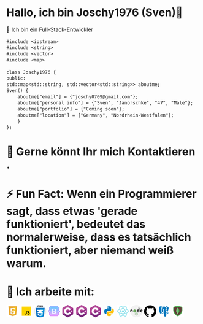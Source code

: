 # Hallo, ich bin Joschy1976 (Sven)👋



 Ich bin ein Full-Stack-Entwickler


    
    #include <iostream>
    #include <string>
    #include <vector>
    #include <map>

    class Joschy1976 {
    public:
    std::map<std::string, std::vector<std::string>> aboutme;
    Sven() {
        aboutme["email"] = {"joschy0709@gmail.com"};
        aboutme["personal info"] = {"Sven", "Janorschke", "47", "Male"};
        aboutme["portfolio"] = {"Coming soon"};
        aboutme["location"] = {"Germany", "Nordrhein-Westfalen"};
        }
    };
# 💬 Gerne könnt Ihr mich Kontaktieren .

# ⚡ Fun Fact: Wenn ein Programmierer sagt, dass etwas 'gerade funktioniert', bedeutet das    	 	           normalerweise, dass es tatsächlich funktioniert, aber niemand weiß warum.

# 🤔 Ich arbeite mit:
   
<!-- HTML 5 -->
<img src="html5.svg" alt="HTML 5" width="32"/>
<!-- JavaScript -->
<img src="icons8-javascript.gif" alt="JavaScript" width="32"/>
<!-- CSS -->
<img src="css.png" alt="CSS" width="32"/>
<!-- Bootstrap -->
<img src="icons8-bootstrap-512.png" alt="Bootstrap" width="32"/>
<!-- C# -->
<img src="cis.png" alt="C#" width="32"/>
<!-- C++ -->
<img src="cis.png" alt="C++" width="32"/>
<!-- Java -->
<img src="cis.png" alt="Java" width="32"/>
<!-- Python -->
<img src="icons8-python.gif" alt="Python" width="32"/>
<!-- React -->
<img src="icons8-react-native-480.png" alt="React" width="32"/>
<!-- Node.js -->
<img src="nodejs.png" alt="Node.js" width="32"/>
<!-- GitHub -->
<img src="github.png" alt="GitHub" width="32"/>
<!-- PostgreSQL -->
<img src="icons8-postgresql-480.png" alt="PostgreSQL" width="32"/>
<!-- MongoDB -->
<img src="icons8-mongodb-480.png" alt="MongoDB" width="32"/>

